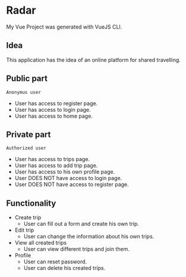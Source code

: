  # Radar
 My Vue Project was generated with VueJS CLI.

 ## Idea
 This application has the idea of an online platform for shared travelling. 

 ## Public part
    Anonymus user
  * User has access to register page.
  * User has access to login page.
  * User has access to home page.

 ## Private part
    Authorized user
  * User has access to trips page.
  * User has access to add trip page.
  * User has access to his own profile page.
  * User DOES NOT have access to login page.
  * User DOES NOT have access to register page.

## Functionality
* Create trip
  * User can fill out a form and create his own trip.
* Edit trip
  * User can change the information about his own trips.
* View all created trips
  * User can view different trips and join them.
* Profile
  * User can reset password.
  * User can delete his created trips.
